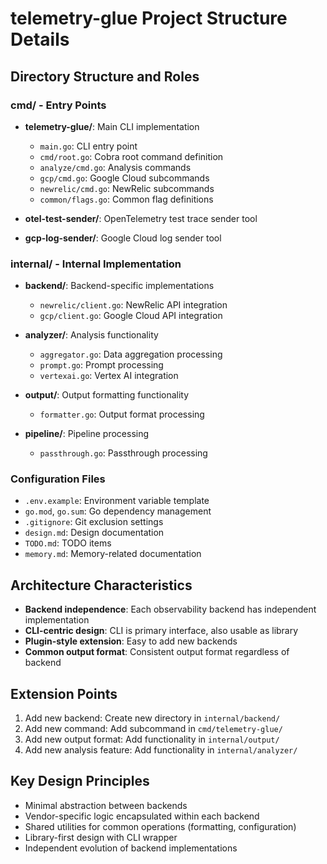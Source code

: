 # telemetry-glue Project Structure Details

## Directory Structure and Roles

### cmd/ - Entry Points

- **telemetry-glue/**: Main CLI implementation
  - `main.go`: CLI entry point
  - `cmd/root.go`: Cobra root command definition
  - `analyze/cmd.go`: Analysis commands
  - `gcp/cmd.go`: Google Cloud subcommands
  - `newrelic/cmd.go`: NewRelic subcommands
  - `common/flags.go`: Common flag definitions

- **otel-test-sender/**: OpenTelemetry test trace sender tool
- **gcp-log-sender/**: Google Cloud log sender tool

### internal/ - Internal Implementation

- **backend/**: Backend-specific implementations
  - `newrelic/client.go`: NewRelic API integration
  - `gcp/client.go`: Google Cloud API integration

- **analyzer/**: Analysis functionality
  - `aggregator.go`: Data aggregation processing
  - `prompt.go`: Prompt processing
  - `vertexai.go`: Vertex AI integration

- **output/**: Output formatting functionality
  - `formatter.go`: Output format processing

- **pipeline/**: Pipeline processing
  - `passthrough.go`: Passthrough processing

### Configuration Files

- `.env.example`: Environment variable template
- `go.mod`, `go.sum`: Go dependency management
- `.gitignore`: Git exclusion settings
- `design.md`: Design documentation
- `TODO.md`: TODO items
- `memory.md`: Memory-related documentation

## Architecture Characteristics

- **Backend independence**: Each observability backend has independent implementation
- **CLI-centric design**: CLI is primary interface, also usable as library
- **Plugin-style extension**: Easy to add new backends
- **Common output format**: Consistent output format regardless of backend

## Extension Points

1. Add new backend: Create new directory in `internal/backend/`
2. Add new command: Add subcommand in `cmd/telemetry-glue/`
3. Add new output format: Add functionality in `internal/output/`
4. Add new analysis feature: Add functionality in `internal/analyzer/`

## Key Design Principles

- Minimal abstraction between backends
- Vendor-specific logic encapsulated within each backend
- Shared utilities for common operations (formatting, configuration)
- Library-first design with CLI wrapper
- Independent evolution of backend implementations
